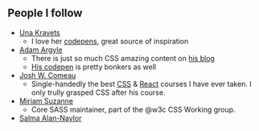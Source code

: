## People I follow
- [Una Kravets](https://una.im/)
  - I love her [codepens](https://codepen.io/una), great source of inspiration
- [Adam Argyle](https://nerdy.dev/)
  - There is just so much CSS amazing content on [his blog](https://nerdy.dev/)
  - [His codepen](https://codepen.io/argyleink) is pretty bonkers as well
- [Josh W. Comeau](https://www.joshwcomeau.com/)
  - Single-handedly the best [CSS](https://courses.joshwcomeau.com/css-for-js) & [React](https://courses.joshwcomeau.com/joy-of-react) courses I have ever taken. I only trully grasped CSS after his course.
- [Miriam Suzanne](https://www.miriamsuzanne.com/)
  - Core SASS maintainer, part of the @w3c CSS Working group.
- [Salma Alan-Naylor](https://whitep4nth3r.com/)
